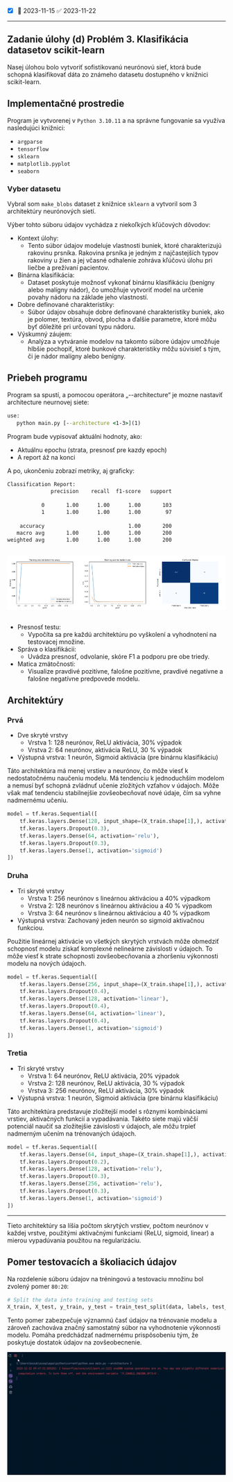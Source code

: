 - [x]  🛫 2023-11-15 ✅ 2023-11-22

---

## Zadanie úlohy (d) Problém 3. Klasifikácia datasetov scikit-learn

Nasej úlohou bolo vytvoriť sofistikovanú neurónovú sieť, ktorá bude schopná klasifikovať dáta zo známeho datasetu
dostupného v knižnici scikit-learn.

## Implementačné prostredie

Program je vytvorenej v `Python 3.10.11` a na správne fungovanie sa využíva nasledujúci knižnici:

- `argparse`
- `tensorflow`
- `sklearn`
- `matplotlib.pyplot`
- `seaborn`

### Vyber datasetu

Vybral som `make_blobs` dataset z knižnice `sklearn` a vytvoril som 3 architektúry neurónových sietí.

Výber tohto súboru údajov vychádza z niekoľkých kľúčových dôvodov:

- Kontext úlohy:
    - Tento súbor údajov modeluje vlastnosti buniek, ktoré charakterizujú rakovinu prsníka. Rakovina prsníka je
      jedným z najčastejších typov rakoviny u žien a jej včasné odhalenie zohráva kľúčovú úlohu pri liečbe a prežívaní
      pacientov.
- Binárna klasifikácia:
    - Dataset poskytuje možnosť vykonať binárnu klasifikáciu (benígny alebo malígny nádor), čo umožňuje
      vytvoriť model na určenie povahy nádoru na základe jeho vlastností.
- Dobre definované charakteristiky:
    - Súbor údajov obsahuje dobre definované charakteristiky buniek, ako je polomer,
      textúra, obvod, plocha a ďalšie parametre, ktoré môžu byť dôležité pri určovaní typu nádoru.
- Výskumný záujem:
    - Analýza a vytváranie modelov na takomto súbore údajov umožňuje hlbšie pochopiť, ktoré bunkové
      charakteristiky môžu súvisieť s tým, či je nádor malígny alebo benígny.

## Priebeh programu

Program sa spustí, a pomocou operátora „--architecture“ je mozne nastaviť architecture neurnovej siete:

```cmd
use:
   python main.py [--architecture <1-3>](1)
```

Program bude vypisovať aktuálni hodnoty, ako:

- Aktuálnu epochu (strata, presnosť pre kazdy epoch)
- A report áž na konci

A po, ukončeniu zobrazí metriky, aj graficky:

```
Classification Report:
              precision    recall  f1-score   support

           0       1.00      1.00      1.00       103
           1       1.00      1.00      1.00        97

    accuracy                           1.00       200
   macro avg       1.00      1.00      1.00       200
weighted avg       1.00      1.00      1.00       200
```

<div style="display: grid; grid-template-columns: repeat(3, minmax(0, 1fr));">

![accuracy.png](accuracy.png)

![loss.png](loss.png)

![confusion_matrix.png](confusion_matrix.png)

</div>

- Presnosť testu:
    - Vypočíta sa pre každú architektúru po vyškolení a vyhodnotení na testovacej množine.
- Správa o klasifikácii:
    - Uvádza presnosť, odvolanie, skóre F1 a podporu pre obe triedy.
- Matica zmätočnosti:
    - Visualize pravdivé pozitívne, falošne pozitívne, pravdivé negatívne a falošne negatívne
      predpovede modelu.

## Architektúry

### Prvá

- Dve skryté vrstvy
    - Vrstva 1: 128 neurónov, ReLU aktivácia, 30% výpadok
    - Vrstva 2: 64 neurónov, aktivácia ReLU, 30 % výpadok
- Výstupná vrstva: 1 neurón, Sigmoid aktivácia (pre binárnu klasifikáciu)

Táto architektúra má menej vrstiev a neurónov, čo môže viesť k nedostatočnému naučeniu modelu. Má tendenciu k
jednoduchším modelom a nemusí byť schopná zvládnuť učenie zložitých vzťahov v údajoch. Môže však mať tendenciu
stabilnejšie zovšeobecňovať nové údaje, čím sa vyhne nadmernému učeniu.

```python
model = tf.keras.Sequential([
    tf.keras.layers.Dense(128, input_shape=(X_train.shape[1],), activation='relu'),
    tf.keras.layers.Dropout(0.3),
    tf.keras.layers.Dense(64, activation='relu'),
    tf.keras.layers.Dropout(0.3),
    tf.keras.layers.Dense(1, activation='sigmoid')
])
```

### Druha

- Tri skryté vrstvy
    - Vrstva 1: 256 neurónov s lineárnou aktiváciou a 40% výpadkom
    - Vrstva 2: 128 neurónov s lineárnou aktiváciou a 40 % výpadkom
    - Vrstva 3: 64 neurónov s lineárnou aktiváciou a 40 % výpadkom
- Výstupná vrstva: Zachovaný jeden neurón so sigmoid aktivačnou funkciou.

Použitie lineárnej aktivácie vo všetkých skrytých vrstvách môže obmedziť schopnosť modelu získať komplexné nelineárne
závislosti v údajoch. To môže viesť k strate schopnosti zovšeobecňovania a zhoršeniu výkonnosti modelu na nových
údajoch.

```python
model = tf.keras.Sequential([
    tf.keras.layers.Dense(256, input_shape=(X_train.shape[1],), activation='linear'),
    tf.keras.layers.Dropout(0.4),
    tf.keras.layers.Dense(128, activation='linear'),
    tf.keras.layers.Dropout(0.4),
    tf.keras.layers.Dense(64, activation='linear'),
    tf.keras.layers.Dropout(0.4),
    tf.keras.layers.Dense(1, activation='sigmoid')
])
```

### Tretia

- Tri skryté vrstvy
    - Vrstva 1: 64 neurónov, ReLU aktivácia, 20% výpadok
    - Vrstva 2: 128 neurónov, ReLU aktivácia, 30 % výpadok
    - Vrstva 3: 256 neurónov, ReLU aktivácia, 30% výpadok
- Výstupná vrstva: 1 neurón, Sigmoid aktivácia (pre binárnu klasifikáciu)

Táto architektúra predstavuje zložitejší model s rôznymi kombináciami vrstiev, aktivačných funkcií a vypadávania. Takéto
siete majú väčší potenciál naučiť sa zložitejšie závislosti v údajoch, ale môžu trpieť nadmerným učením na trénovaných
údajoch.

```python
model = tf.keras.Sequential([
    tf.keras.layers.Dense(64, input_shape=(X_train.shape[1],), activation='relu'),
    tf.keras.layers.Dropout(0.2),
    tf.keras.layers.Dense(128, activation='relu'),
    tf.keras.layers.Dropout(0.3),
    tf.keras.layers.Dense(256, activation='relu'),
    tf.keras.layers.Dropout(0.3),
    tf.keras.layers.Dense(1, activation='sigmoid')
])
```

---

Tieto architektúry sa líšia počtom skrytých vrstiev, počtom neurónov v každej vrstve, použitými aktivačnými funkciami
(ReLU, sigmoid, linear) a mierou vypadúvania použitou na regularizáciu.

## Pomer testovacích a školiacich údajov

Na rozdelenie súboru údajov na tréningovú a testovaciu množinu bol zvolený pomer `80:20`:

```python
# Split the data into training and testing sets
X_train, X_test, y_train, y_test = train_test_split(data, labels, test_size=0.2, random_state=42)
```

Tento pomer zabezpečuje významnú časť údajov na trénovanie modelu a zároveň zachováva značný samostatný súbor na
vyhodnotenie výkonnosti modelu. Pomáha predchádzať nadmernému prispôsobeniu tým, že poskytuje dostatok údajov na
zovšeobecnenie.

![running_program.gif](running_program.gif)